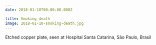 ```yaml
---
date: 2018-01-10T00:00:00.000Z

title: Smoking death
image: 2018-01-10-smoking-death.jpg
---
```


Etched copper plate, seen at Hospital Santa Catarina, São Paulo, Brasil
